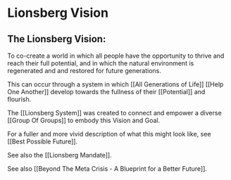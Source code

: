 # Lionsberg Vision  

## The Lionsberg Vision:

To co-create a world in which all people have the opportunity to thrive and reach their full potential, and in which the natural environment is regenerated and and restored for future generations. 

This can occur through a system in which [[All Generations of Life]] [[Help One Another]] develop towards the fullness of their [[Potential]] and flourish. 

The [[Lionsberg System]] was created to connect and empower a diverse [[Group Of Groups]] to embody this Vision and Goal. 

For a fuller and more vivid description of what this might look like, see [[Best Possible Future]]. 

See also the [[Lionsberg Mandate]]. 

See also [[Beyond The Meta Crisis - A Blueprint for a Better Future]]. 


